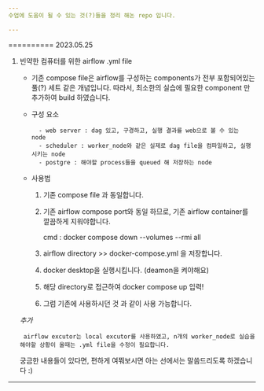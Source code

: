 ```yaml
---
수업에 도움이 될 수 있는 것(?)들을 정리 해논 repo 입니다.

---
```

========== 2023.05.25

1. 빈약한 컴퓨터를 위한 airflow .yml file

	- 기존 compose file은 airflow를 구성하는 components가 전부 포함되어있는 풀(?) 세트 같은 개념입니다. 따라서, 최소한의 실습에 필요한 component 만 추가하여 build 하였습니다.
	
	- 구성 요소 
		
			- web server : dag 있고, 구경하고, 실행 결과를 web으로 볼 수 있는 node
			- scheduler : worker_node와 같은 실제로 dag file을 컴파일하고, 실행시키는 node
			- postgre : 해야할 process들을 queued 해 저장하는 node

	- 사용법

		1. 기존 compose file 과 동일합니다.
		2. 기존 airflow compose port와 동일 하므로, 기존 airflow container를 깔끔하게 지워야합니다. 
			
			cmd : docker compose down --volumes --rmi all

		3. airflow directory >> docker-compose.yml 을 저장합니다. 
		4. docker desktop을 실행시킵니다. (deamon을 켜야해요)
		5. 해당 directory로 접근하여 docker compose up 입력!
		6. 그럼 기존에 사용하시던 것 과 같이 사용 가능합니다. 


	*추가*
		
		airflow excutor는 local excutor를 사용하였고, n개의 worker_node로 실습을 해야할 상황이 올때는 .yml file을 수정이 필요합니다.

	궁금한 내용들이 있다면, 편하게 여쭤보시면 아는 선에서는 말씀드리도록 하겠습니다 :)
---


